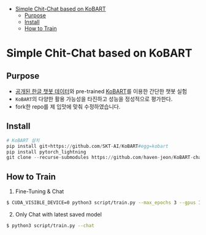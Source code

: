- [Simple Chit-Chat based on KoBART](#simple-chit-chat-based-on-kobart)
  - [Purpose](#purpose)
  - [Install](#install)
  - [How to Train](#how-to-train)

# Simple Chit-Chat based on KoBART 


## Purpose

- [공개된 한글 챗봇 데이터](https://github.com/songys/Chatbot_data)와 pre-trained [KoBART](https://github.com/SKT-AI/KoBART)를 이용한 간단한 챗봇 실험
- `KoBART`의 다양한 활용 가능성을 타진하고 성능을 정성적으로 평가한다.
- fork한 repo를 제 입맛에 맞춰 수정하였습니다.

## Install

```python
# KoBART 설치 
pip install git+https://github.com/SKT-AI/KoBART#egg=kobart
pip install pytorch_lightning
git clone --recurse-submodules https://github.com/haven-jeon/KoBART-chatbot.git
```

## How to Train

1. Fine-Tuning & Chat

```bash
$ CUDA_VISIBLE_DEVICE=0 python3 script/train.py --max_epochs 3 --gpus 1 --train --chat
```

2. Only Chat with latest saved model

```bash
$ python3 script/train.py --chat
```
